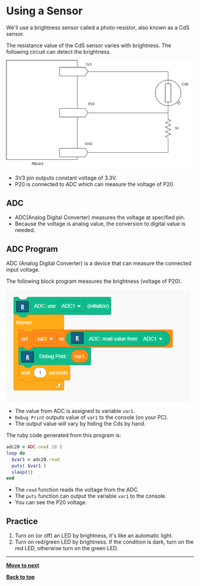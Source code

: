 # Using a Sensor

We'll use a brightness sensor called a photo-resistor, also known as a CdS sensor.

The resistance value of the CdS sensor varies with brightness. The following circuit can detect the brightness.

![cds circuit](/images/curcuit_adc.drawio.png)

- 3V3 pin outputs constant voltage of 3.3V.
- P20 is connected to ADC which can measure the voltage of P20.

## ADC

- ADC(Analog Digital Converter) measures the voltage at specified pin.
- Because the voltage is analog value, the conversion to digital value is needed.

## ADC Program

ADC (Analog Digital Converter) is a device that can measure the connected input voltage.

The following block program measures the brightness (voltage of P20).

![cds block program](/images/adc_program.png)

- The value from ADC is assigned to variable `var1`.
- `Debug Print` outputs value of `var1` to the console (on your PC).
- The output value will vary by hiding the Cds by hand.

The ruby code generated from this program is:

```Ruby
adc20 = ADC.new( 20 )
loop do
  $var1 = adc20.read
  puts( $var1 )
  sleep(1)
end
```

- The `read` function reads the voltage from the ADC.
- The `puts` function can output the variable `var1` to the console.
- You can see the P20 voltage.

## Practice

1. Turn on (or off) an LED by brightness, it's like an automatic light.
2. Turn on red/green LED by brightness. If the condition is dark, turn on the red LED, otherwise turn on the green LED. 

<hr/>


[**Move to next**](./5th_sound.md)

[**Back to top**](./README.md)
